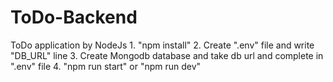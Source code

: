 # ToDo-Backend
ToDo application by NodeJs
1․ "npm install"
2. Create ".env" file and write "DB_URL" line
3. Create Mongodb database and take db url and complete in ".env" file
4. "npm run start" or "npm run dev"
